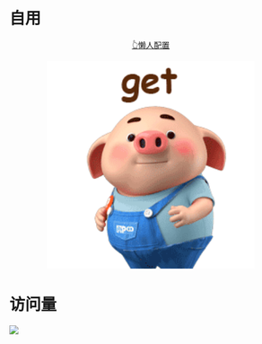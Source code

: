 # 自用
 <div align=center>

[👆懒人配置](https://raw.githubusercontent.com/Jejz168/QuantumultX/main/Jejz.conf)

 </div>
 <div align=center>
<img src="https://raw.githubusercontent.com/Jejz168/Picture/main/1.gif" width="370" height="370">
</div>

# 访问量

![](http://profile-counter.glitch.me/Jejz168-QuantumultX/count.svg)
